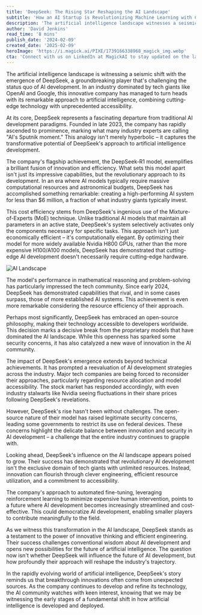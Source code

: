 ```yaml
---
title: 'DeepSeek: The Rising Star Reshaping the AI Landscape'
subtitle: 'How an AI Startup is Revolutionizing Machine Learning with Cost-Effective Innovation'
description: 'The artificial intelligence landscape witnesses a seismic shift with DeepSeek, challenging the status quo of AI development with its innovative, cost-effective approaches and the Mixture-of-Experts technique.'
author: 'David Jenkins'
read_time: '8 mins'
publish_date: '2024-02-09'
created_date: '2025-02-09'
heroImage: 'https://i.magick.ai/PIXE/1739166338968_magick_img.webp'
cta: 'Connect with us on LinkedIn at MagickAI to stay updated on the latest developments in AI and continue the conversation about groundbreaking technologies like DeepSeek.'
---
```


The artificial intelligence landscape is witnessing a seismic shift with the emergence of DeepSeek, a groundbreaking player that's challenging the status quo of AI development. In an industry dominated by tech giants like OpenAI and Google, this innovative company has managed to turn heads with its remarkable approach to artificial intelligence, combining cutting-edge technology with unprecedented accessibility.

At its core, DeepSeek represents a fascinating departure from traditional AI development paradigms. Founded in late 2023, the company has rapidly ascended to prominence, marking what many industry experts are calling "AI's Sputnik moment." This analogy isn't merely hyperbolic – it captures the transformative potential of DeepSeek's approach to artificial intelligence development.

The company's flagship achievement, the DeepSeek-R1 model, exemplifies a brilliant fusion of innovation and efficiency. What sets this model apart isn't just its impressive capabilities, but the revolutionary approach to its development. In an era where AI models typically require massive computational resources and astronomical budgets, DeepSeek has accomplished something remarkable: creating a high-performing AI system for less than $6 million, a fraction of what industry giants typically invest.

This cost efficiency stems from DeepSeek's ingenious use of the Mixture-of-Experts (MoE) technique. Unlike traditional AI models that maintain all parameters in an active state, DeepSeek's system selectively activates only the components necessary for specific tasks. This approach isn't just economically efficient – it's computationally elegant. By optimizing their model for more widely available Nvidia H800 GPUs, rather than the more expensive H100/A100 models, DeepSeek has demonstrated that cutting-edge AI development doesn't necessarily require cutting-edge hardware.

![AI Landscape](https://i.magick.ai/PIXE/1739166338968_magick_img.webp)

The model's performance in mathematical reasoning and problem-solving has particularly impressed the tech community. Since early 2024, DeepSeek has demonstrated capabilities that rival, and in some cases surpass, those of more established AI systems. This achievement is even more remarkable considering the resource efficiency of their approach.

Perhaps most significantly, DeepSeek has embraced an open-source philosophy, making their technology accessible to developers worldwide. This decision marks a decisive break from the proprietary models that have dominated the AI landscape. While this openness has sparked some security concerns, it has also catalyzed a new wave of innovation in the AI community.

The impact of DeepSeek's emergence extends beyond technical achievements. It has prompted a reevaluation of AI development strategies across the industry. Major tech companies are being forced to reconsider their approaches, particularly regarding resource allocation and model accessibility. The stock market has responded accordingly, with even industry stalwarts like Nvidia seeing fluctuations in their share prices following DeepSeek's revelations.

However, DeepSeek's rise hasn't been without challenges. The open-source nature of their model has raised legitimate security concerns, leading some governments to restrict its use on federal devices. These concerns highlight the delicate balance between innovation and security in AI development – a challenge that the entire industry continues to grapple with.

Looking ahead, DeepSeek's influence on the AI landscape appears poised to grow. Their success has demonstrated that revolutionary AI development isn't the exclusive domain of tech giants with unlimited resources. Instead, innovation can flourish through clever engineering, efficient resource utilization, and a commitment to accessibility.

The company's approach to automated fine-tuning, leveraging reinforcement learning to minimize expensive human intervention, points to a future where AI development becomes increasingly streamlined and cost-effective. This could democratize AI development, enabling smaller players to contribute meaningfully to the field.

As we witness this transformation in the AI landscape, DeepSeek stands as a testament to the power of innovative thinking and efficient engineering. Their success challenges conventional wisdom about AI development and opens new possibilities for the future of artificial intelligence. The question now isn't whether DeepSeek will influence the future of AI development, but how profoundly their approach will reshape the industry's trajectory.

In the rapidly evolving world of artificial intelligence, DeepSeek's story reminds us that breakthrough innovations often come from unexpected sources. As the company continues to develop and refine its technology, the AI community watches with keen interest, knowing that we may be witnessing the early stages of a fundamental shift in how artificial intelligence is developed and deployed.